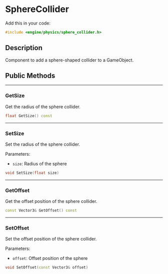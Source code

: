 # SphereCollider

Add this in your code:
```cpp
#include <engine/physics/sphere_collider.h>
```

## Description

Component to add a sphere-shaped collider to a GameObject.

## Public Methods

---
### GetSize
Get the radius of the sphere collider.
```cpp
float GetSize() const
```

---
### SetSize
Set the radius of the sphere collider.

Parameters:
- `size`: Radius of the sphere
```cpp
void SetSize(float size)
```

---
### GetOffset
Get the offset position of the sphere collider.
```cpp
const Vector3& GetOffset() const
```

---
### SetOffset
Set the offset position of the sphere collider.

Parameters:
- `offset`: Offset position of the sphere
```cpp
void SetOffset(const Vector3& offset)
```